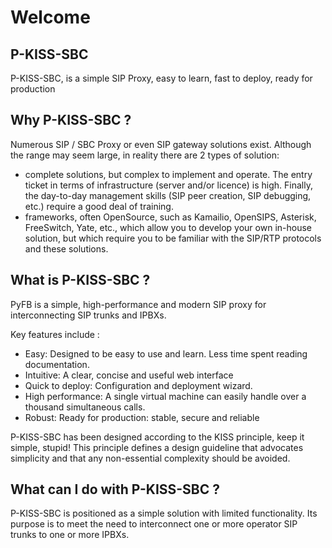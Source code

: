 # Welcome

## P-KISS-SBC

P-KISS-SBC, is a simple SIP Proxy, easy to learn, fast to deploy, ready for production

## Why P-KISS-SBC ?

Numerous SIP / SBC Proxy or even SIP gateway solutions exist. 
Although the range may seem large, in reality there are 2 types of solution:

* complete solutions, but complex to implement and operate. The entry ticket in terms of infrastructure (server and/or licence) is high. Finally, the day-to-day management skills (SIP peer creation, SIP debugging, etc.) require a good deal of training.
* frameworks, often OpenSource, such as Kamailio, OpenSIPS, Asterisk, FreeSwitch, Yate, etc., which allow you to develop your own in-house solution, but which require you to be familiar with the SIP/RTP protocols and these solutions.

## What is P-KISS-SBC ?

PyFB is a simple, high-performance and modern SIP proxy for interconnecting SIP trunks and IPBXs.

Key features include : 

* Easy: Designed to be easy to use and learn. Less time spent reading documentation.
* Intuitive: A clear, concise and useful web interface
* Quick to deploy: Configuration and deployment wizard.
* High performance: A single virtual machine can easily handle over a thousand simultaneous calls.
* Robust: Ready for production: stable, secure and reliable

P-KISS-SBC has been designed according to the KISS principle, keep it simple, stupid! This principle defines a design guideline that advocates simplicity and that any non-essential complexity should be avoided.

## What can I do with P-KISS-SBC ?

P-KISS-SBC is positioned as a simple solution with limited functionality. Its purpose is to meet the need to interconnect one or more operator SIP trunks to one or more IPBXs.


